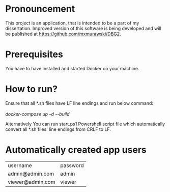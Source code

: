 # Pronouncement

This project is an application, that is intended to be a part of my dissertation. Improved version of this software is being developed and will be published at https://github.com/mxmurawski/DBG2.

# Prerequisites

You have to have installed and started Docker on your machine.

# How to run?

Ensure that all *.sh files have LF line endings and run below command:<br><br><i>docker-compose up -d --build</i>

Alternatively You can run start.ps1 Powershell script file which automatically convert all *.sh files' line endings from
CRLF to LF.

# Automatically created app users

<table>
<tr><td>username</td><td>password</td></tr>
<tr><td>admin@admin.com</td><td>admin</td></tr>
<tr><td>viewer@admin.com</td><td>viewer</td></tr>
</table>